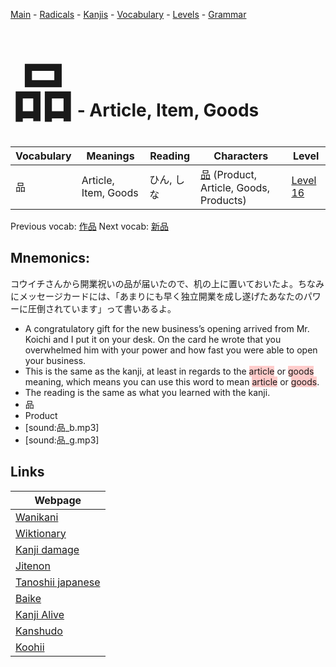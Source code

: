 <style> bigfont {font-size: 100px}</style>
[Main](../README.md) -
[Radicals](../radicals.md) -
[Kanjis](../kanjis.md) -
[Vocabulary](../vocabulary.md) -
[Levels](../levels.md) -
[Grammar](../grammar.md)
# <bigfont> 品</bigfont> - Article, Item, Goods 

| Vocabulary | Meanings | Reading | Characters | Level |
| --- | --- | --- | --- | --- |
| 品 | Article, Item, Goods | ひん, しな |  [品](../kanjis/品.md) (Product, Article, Goods, Products) | [Level 16](../levels/wk_level16.md) |

Previous vocab: [作品](作品.md) Next vocab: [新品](新品.md) 

## Mnemonics:
コウイチさんから開業祝いの品が届いたので、机の上に置いておいたよ。ちなみにメッセージカードには、「あまりにも早く独立開業を成し遂げたあなたのパワーに圧倒されています」って書いあるよ。
* A congratulatory gift for the new business’s opening arrived from Mr. Koichi and I put it on your desk. On the card he wrote that you overwhelmed him with your power and how fast you were able to open your business.
* This is the same as the kanji, at least in regards to the <span style="background-color:#ffcccb"> article</span> or <span style="background-color:#ffcccb"> goods</span> meaning, which means you can use this word to mean <span style="background-color:#ffcccb"> article</span> or <span style="background-color:#ffcccb"> goods</span>.
* The reading is the same as what you learned with the kanji.
* 品
* Product
* [sound:品_b.mp3]
* [sound:品_g.mp3]


## Links 

| Webpage |
| --- |
| [Wanikani          ](https://www.wanikani.com/kanji/品) |
| [Wiktionary        ](https://en.wiktionary.org/wiki/品) |
| [Kanji damage      ](http://www.kanjidamage.com/kanji/search?utf8=✓&q=品) |
| [Jitenon           ](https://jitenon.com/kanji/品) |
| [Tanoshii japanese ](https://www.tanoshiijapanese.com/dictionary/kanji.cfm?k=品) |
| [Baike             ](https://baike.baidu.com/item/品) |
| [Kanji Alive       ](https://app.kanjialive.com/品) |
| [Kanshudo          ](https://www.kanshudo.com/searchmn?q=品) |
| [Koohii            ](https://kanji.koohii.com/study/kanji/品) |
